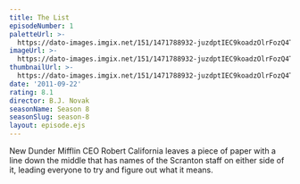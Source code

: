 ```yaml
---
title: The List
episodeNumber: 1
paletteUrl: >-
  https://dato-images.imgix.net/151/1471788932-juzdptIEC9koadzOlrFozQ4T0Sp.jpg?auto=enhance&ch=DPR%2CWidth&palette=json
imageUrl: >-
  https://dato-images.imgix.net/151/1471788932-juzdptIEC9koadzOlrFozQ4T0Sp.jpg?auto=compress%2Cformat&ch=DPR%2CWidth&w=500
thumbnailUrl: >-
  https://dato-images.imgix.net/151/1471788932-juzdptIEC9koadzOlrFozQ4T0Sp.jpg?auto=enhance&ch=DPR%2CWidth&fit=crop&fm=jpg&h=280&w=500
date: '2011-09-22'
rating: 8.1
director: B.J. Novak
seasonName: Season 8
seasonSlug: season-8
layout: episode.ejs
---
```


New Dunder Mifflin CEO Robert California leaves a piece of paper with a line down the middle that has names of the Scranton staff on either side of it, leading everyone to try and figure out what it means.